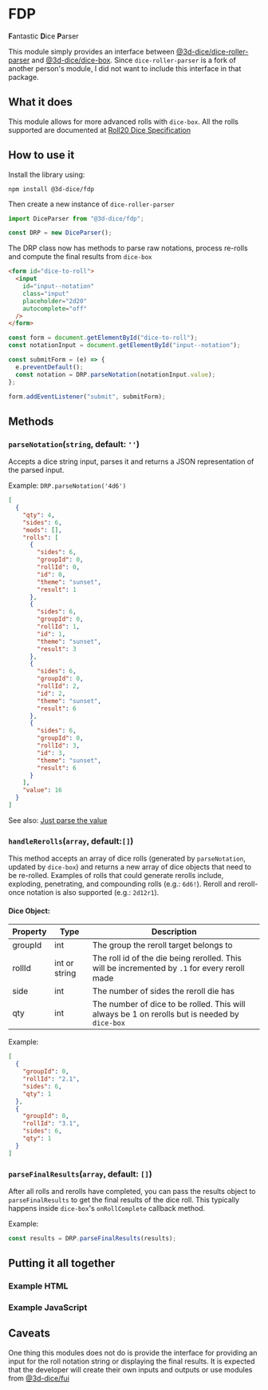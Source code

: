 # FDP

**F**antastic **D**ice **P**arser

This module simply provides an interface between [@3d-dice/dice-roller-parser](https://github.com/3d-dice/dice-roller-parser) and [@3d-dice/dice-box](https://github.com/3d-dice/dice-box). Since `dice-roller-parser` is a fork of another person's module, I did not want to include this interface in that package.

## What it does

This module allows for more advanced rolls with `dice-box`. All the rolls supported are documented at [Roll20 Dice Specification](https://roll20.zendesk.com/hc/en-us/articles/360037773133-Dice-Reference#DiceReference-Roll20DiceSpecification)

## How to use it

Install the library using:

```
npm install @3d-dice/fdp
```

Then create a new instance of `dice-roller-parser`

```javascript
import DiceParser from "@3d-dice/fdp";

const DRP = new DiceParser();
```

The DRP class now has methods to parse raw notations, process re-rolls and compute the final results from `dice-box`

```html
<form id="dice-to-roll">
  <input
    id="input--notation"
    class="input"
    placeholder="2d20"
    autocomplete="off"
  />
</form>
```

```javascript
const form = document.getElementById("dice-to-roll");
const notationInput = document.getElementById("input--notation");

const submitForm = (e) => {
  e.preventDefault();
  const notation = DRP.parseNotation(notationInput.value);
};

form.addEventListener("submit", submitForm);
```

## Methods

### `parseNotation`(`string`, default: `''`)

Accepts a dice string input, parses it and returns a JSON representation of the parsed input.

Example: `DRP.parseNotation('4d6')`

```json
[
  {
    "qty": 4,
    "sides": 6,
    "mods": [],
    "rolls": [
      {
        "sides": 6,
        "groupId": 0,
        "rollId": 0,
        "id": 0,
        "theme": "sunset",
        "result": 1
      },
      {
        "sides": 6,
        "groupId": 0,
        "rollId": 1,
        "id": 1,
        "theme": "sunset",
        "result": 3
      },
      {
        "sides": 6,
        "groupId": 0,
        "rollId": 2,
        "id": 2,
        "theme": "sunset",
        "result": 6
      },
      {
        "sides": 6,
        "groupId": 0,
        "rollId": 3,
        "id": 3,
        "theme": "sunset",
        "result": 6
      }
    ],
    "value": 16
  }
]
```

See also: [Just parse the value](https://github.com/3d-dice/dice-roller-parser#just-parse-the-value)

### `handleRerolls`(`array`, default:`[]`)

This method accepts an array of dice rolls (generated by `parseNotation`, updated by `dice-box`) and returns a new array of dice objects that need to be re-rolled. Examples of rolls that could generate rerolls include, exploding, penetrating, and compounding rolls (e.g.: `6d6!`). Reroll and reroll-once notation is also supported (e.g.: `2d12r1`).

#### Dice Object:

| Property | Type          | Description                                                                                   |
| -------- | ------------- | --------------------------------------------------------------------------------------------- |
| groupId  | int           | The group the reroll target belongs to                                                        |
| rollId   | int or string | The roll id of the die being rerolled. This will be incremented by `.1` for every reroll made |
| side     | int           | The number of sides the reroll die has                                                        |
| qty      | int           | The number of dice to be rolled. This will always be 1 on rerolls but is needed by `dice-box` |

Example:

```json
[
  {
    "groupId": 0,
    "rollId": "2.1",
    "sides": 6,
    "qty": 1
  },
  {
    "groupId": 0,
    "rollId": "3.1",
    "sides": 6,
    "qty": 1
  }
]
```

### `parseFinalResults`(`array`, default: `[]`)

After all rolls and rerolls have completed, you can pass the results object to `parseFinalResults` to get the final results of the dice roll. This typically happens inside `dice-box`'s `onRollComplete` callback method.

Example:

```javascript
const results = DRP.parseFinalResults(results);
```

## Putting it all together

### Example HTML

### Example JavaScript

## Caveats

One thing this modules does not do is provide the interface for providing an input for the roll notation string or displaying the final results. It is expected that the developer will create their own inputs and outputs or use modules from [@3d-dice/fui](https://github.com/3d-dice/fui)
